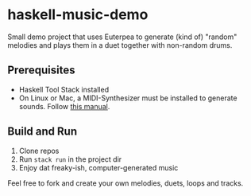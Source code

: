 # haskell-music-demo
Small demo project that uses Euterpea to generate (kind of) "random" melodies and plays them in a duet together with non-random drums.

## Prerequisites
- Haskell Tool Stack installed
- On Linux or Mac, a MIDI-Synthesizer must be installed to generate sounds. Follow [this manual](http://www.euterpea.com/midi-on-linux).

## Build and Run
1. Clone repos
2. Run `stack run` in the project dir
3. Enjoy dat freaky-ish, computer-generated music

Feel free to fork and create your own melodies, duets, loops and tracks.

